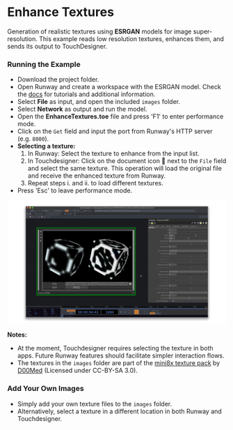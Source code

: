 # Enhance Textures

Generation of realistic textures using **ESRGAN** models for image
super-resolution. This example reads low resolution textures, enhances
them, and sends its output to TouchDesigner.

### Running the Example

* Download the project folder.
* Open Runway and create a workspace with the ESRGAN model. Check the [docs](https://docs.runwayapp.ai/#/) for tutorials and additional information.
* Select **File** as input, and open the included `images` folder.
* Select **Network** as output and run the model.
* Open the **EnhanceTextures.toe** file and press 'F1' to enter performance mode.
* Click on the `Get` field and input the port from Runway's HTTP
  server (e.g. `8000`).
* **Selecting a texture:** 
  1. In Runway: Select the texture to enhance from the input list.
  2. In Touchdesigner: Click on the document icon 📄 next to the
   `File` field and select the same texture. This operation will load
   the original file and receive the enhanced texture from Runway.
  3. Repeat steps i. and ii. to load different textures.
* Press 'Esc' to leave performance mode.

![EnhanceTextures Preview](preview.png)

**Notes:** 
* At the moment, Touchdesigner requires selecting the texture in both
  apps. Future Runway features should facilitate simpler interaction flows.
* The textures in the `images` folder are part of the [mini8x texture pack](https://forum.minetest.net/viewtopic.php?f=4&t=14633) by [D00Med](https://github.com/D00Med) (Licensed under CC-BY-SA 3.0).

### Add Your Own Images

* Simply add your own texture files to the `images` folder.
* Alternatively, select a texture in a different location in both
  Runway and Touchdesigner.
